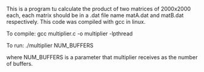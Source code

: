  This is a program tu calculate the product of two matrices of 2000x2000 each, 
 each matrix should be in a .dat file name matA.dat and matB.dat respectively.
 This code was compiled with gcc in linux.
  
 To compile:
 	gcc multiplier.c -o multiplier -lpthread
 
 To run:
  ./multiplier NUM_BUFFERS
 
 where NUM_BUFFERS is a parameter that multiplier receives as the number of 
 buffers.

